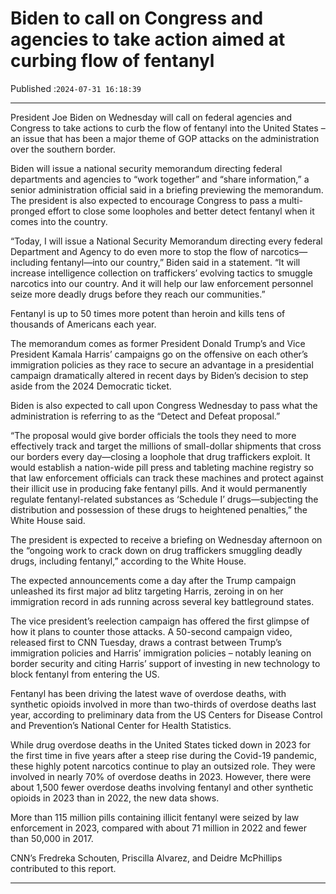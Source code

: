 # Biden to call on Congress and agencies to take action aimed at curbing flow of fentanyl

Published :`2024-07-31 16:18:39`

---

President Joe Biden on Wednesday will call on federal agencies and Congress to take actions to curb the flow of fentanyl into the United States – an issue that has been a major theme of GOP attacks on the administration over the southern border.

Biden will issue a national security memorandum directing federal departments and agencies to “work together” and “share information,” a senior administration official said in a briefing previewing the memorandum. The president is also expected to encourage Congress to pass a multi-pronged effort to close some loopholes and better detect fentanyl when it comes into the country.

“Today, I will issue a National Security Memorandum directing every federal Department and Agency to do even more to stop the flow of narcotics—including fentanyl—into our country,” Biden said in a statement. “It will increase intelligence collection on traffickers’ evolving tactics to smuggle narcotics into our country. And it will help our law enforcement personnel seize more deadly drugs before they reach our communities.”

Fentanyl is up to 50 times more potent than heroin and kills tens of thousands of Americans each year.

The memorandum comes as former President Donald Trump’s and Vice President Kamala Harris’ campaigns go on the offensive on each other’s immigration policies as they race to secure an advantage in a presidential campaign dramatically altered in recent days by Biden’s decision to step aside from the 2024 Democratic ticket.

Biden is also expected to call upon Congress Wednesday to pass what the administration is referring to as the “Detect and Defeat proposal.”

“The proposal would give border officials the tools they need to more effectively track and target the millions of small-dollar shipments that cross our borders every day—closing a loophole that drug traffickers exploit. It would establish a nation-wide pill press and tableting machine registry so that law enforcement officials can track these machines and protect against their illicit use in producing fake fentanyl pills. And it would permanently regulate fentanyl-related substances as ‘Schedule I’ drugs—subjecting the distribution and possession of these drugs to heightened penalties,” the White House said.

The president is expected to receive a briefing on Wednesday afternoon on the “ongoing work to crack down on drug traffickers smuggling deadly drugs, including fentanyl,” according to the White House.

The expected announcements come a day after the Trump campaign unleashed its first major ad blitz targeting Harris, zeroing in on her immigration record in ads running across several key battleground states.

The vice president’s reelection campaign has offered the first glimpse of how it plans to counter those attacks. A 50-second campaign video, released first to CNN Tuesday, draws a contrast between Trump’s immigration policies and Harris’ immigration policies – notably leaning on border security and citing Harris’ support of investing in new technology to block fentanyl from entering the US.

Fentanyl has been driving the latest wave of overdose deaths, with synthetic opioids involved in more than two-thirds of overdose deaths last year, according to preliminary data from the US Centers for Disease Control and Prevention’s National Center for Health Statistics.

While drug overdose deaths in the United States ticked down in 2023 for the first time in five years after a steep rise during the Covid-19 pandemic, these highly potent narcotics continue to play an outsized role. They were involved in nearly 70% of overdose deaths in 2023. However, there were about 1,500 fewer overdose deaths involving fentanyl and other synthetic opioids in 2023 than in 2022, the new data shows.

More than 115 million pills containing illicit fentanyl were seized by law enforcement in 2023, compared with about 71 million in 2022 and fewer than 50,000 in 2017.

CNN’s Fredreka Schouten, Priscilla Alvarez, and Deidre McPhillips contributed to this report.

---

